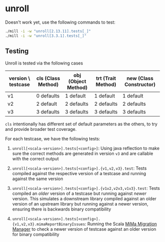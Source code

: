 # unroll

Doesn't work yet, use the following commands to test:

```bash
./mill -i -w "unroll[2.13.11].tests[_]"
./mill -i -w "unroll[3.3.1].tests[_]"
```

## Testing

Unroll is tested via the following cases

| version \ testcase | cls (Class Method) | obj (Object Method) | trt (Trait Method) | new (Class Constructor) |
|--------------------|--------------------|---------------------|--------------------|-------------------------|
| v1                 | 0 defaults         | 1 default           | 1 default          | 1 default               |
| v2                 | 2 default          | 2 defaults          | 2 defaults         | 2 defaults              |
| v3                 | 3 defaults         | 3 defaults          | 3 defaults         | 3 defaults              |

`cls` intentionally has different set of default parameters as the others, to try
and provide broader test coverage.

For each testcase, we have the following tests:

1. `unroll[<scala-version>].tests[<config>]`: Using java reflection to make
   sure the correct methods are generated in version `v3` and are callable with the
   correct output

2. `unroll[<scala-version>].tests[<config>].{v1,v2,v3}.test`: Tests compiled against
   the respective version of a testcase and running against the same version

3. `unroll[<scala-version>].tests[<config>].{v1v2,v2v3,v1v3}.test`: Tests compiled
   an *older* version of a testcase but running against *newer* version. This simulates
   a downstream library compiled against an older version of an upstream library but
   running against a newer version, ensuring there is backwards binary compatibility

4. `unroll[<scala-version>].tests[<config>].{v1,v2,v3}.mimaReportBinaryIssues`: Running
   the Scala [MiMa Migration Manager](https://github.com/lightbend/mima) to check a newer
   version of testcase against an older version for binary compatibility
